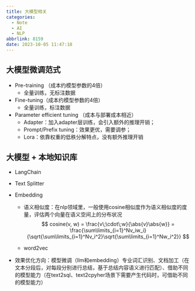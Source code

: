 ```yaml
---
title: 大模型相关
categories:
  - Note
  - AI
  - NLP
abbrlink: 8159
date: 2023-10-05 11:47:18
---
```


## 大模型微调范式

* Pre-training （成本约模型参数的4倍）
    * 全量训练，无标注数据
* Fine-tuning（成本约模型参数的4倍）
    * 全量训练，标注数据
* Parameter efficient tuning （成本与部署成本相近）
    * Adapter：加入adapter层训练，会引入额外的推理开销；
    * Prompt/Prefix tuning：效果更优，需要调参；
    * Lora：依靠权重的低秩分解特点，没有额外推理开销

## 大模型 + 本地知识库

* LangChain

* Text Splitter

* Embedding 

    * 语义相似度：在nlp领域里，一般使用cosine相似度作为语义相似度的度量，评估两个向量在语义空间上的分布状况
        $$
        cosine(v, w)
        = \frac{v\;\cdot\;w}{\abs{v}\abs{w}}
        = \frac{\sum\limits_{i=1}^Nv_iw_i}{\sqrt{\sum\limits_{i=1}^Nv_i^2}\sqrt{\sum\limits_{i=1}^Nw_i^2}}
        $$
        
    * word2vec
    
* 效果优化方向：模型微调（llm和embedding）专业词汇识别、文档加工（在文本分段后，对每段分别进行总结，基于总结内容语义进行匹配）、借助不同的模型能力（在text2sql、text2cpyher场景下需要产生代码时，可借助不同的模型能力）
